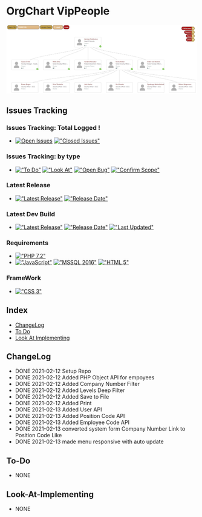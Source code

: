 # OrgChart VipPeople
<img src="https://raw.githubusercontent.com/HermanRas/OrgChart_VipPreople/main/img/Logo.jpg" alt="#PetraLogo">

## Issues Tracking
### Issues Tracking: Total Logged !
 - [![Open Issues](https://img.shields.io/github/issues/HermanRas/OrgChart_VipPreople.svg)](https://github.com/HermanRas/OrgChart_VipPreople/issues)
[!["Closed Issues"](https://img.shields.io/github/issues-closed/HermanRas/OrgChart_VipPreople.svg?style=flat-square)](https://github.com/HermanRas/OrgChart_VipPreople/issues)
### Issues Tracking: by type
 - [!["To Do"](https://img.shields.io/github/issues/HermanRas/OrgChart_VipPreople/help%20wanted.svg)](https://github.com/HermanRas/OrgChart_VipPreople/labels/help%20wanted)
[!["Look At"](https://img.shields.io/github/issues/HermanRas/OrgChart_VipPreople/enhancement.svg)](https://github.com/HermanRas/OrgChart_VipPreople/labels/enhancement)
[!["Open Bug"](https://img.shields.io/github/issues/HermanRas/OrgChart_VipPreople/bug.svg)](https://github.com/HermanRas/OrgChart_VipPreople/labels/bug)
[!["Confirm Scope"](https://img.shields.io/github/issues/HermanRas/OrgChart_VipPreople/question.svg)](https://github.com/HermanRas/OrgChart_VipPreople/labels/question)

### Latest Release
 - [!["Latest Release"](https://img.shields.io/github/release/HermanRas/OrgChart_VipPreople.svg)](https://github.com/HermanRas/OrgChart_VipPreople/releases)
[!["Release Date"](https://img.shields.io/github/release-date/HermanRas/OrgChart_VipPreople.svg)](https://github.com/HermanRas/OrgChart_VipPreople/releases)

### Latest Dev Build
 - [!["Latest Release"](https://img.shields.io/github/release-pre/HermanRas/OrgChart_VipPreople.svg)](https://github.com/HermanRas/OrgChart_VipPreople/releases)
[!["Release Date"](https://img.shields.io/github/release-date-pre/HermanRas/OrgChart_VipPreople.svg)](https://github.com/HermanRas/OrgChart_VipPreople/releases)
[!["Last Updated"](https://img.shields.io/github/last-commit/HermanRas/OrgChart_VipPreople.svg)](https://github.com/HermanRas/OrgChart_VipPreople/releases)

### Requirements
 - [!["PHP 7.2"](https://img.shields.io/badge/PHP-7.2%5E-blue.svg)](https://www.php.net/)
 - [!["JavaScript"](https://img.shields.io/badge/JavaScript-1.8%5E-blue.svg)](https://developer.mozilla.org/en-US/docs/Web/JavaScript)
[!["MSSQL 2016"](https://img.shields.io/badge/MSSQL-2016%5E-blue.svg)](https://www.microsoft.com/en-us/sql-server/sql-server-downloads)
[!["HTML 5"](https://img.shields.io/badge/HTML-5-blue.svg)](https://html5test.com/results/desktop.html)


### FrameWork 
 - [!["CSS 3"](https://img.shields.io/badge/CSS-3-blue.svg)](http://www.css3.info/)

## Index
- [ChangeLog](#changelog)
- [To Do](#to-do)
- [Look At Implementing](#look-at-implementing)


## ChangeLog
- DONE 2021-02-12 Setup Repo
- DONE 2021-02-12 Added PHP Object API for empoyees
- DONE 2021-02-12 Added Company Number Filter
- DONE 2021-02-12 Added Levels Deep Filter
- DONE 2021-02-12 Added Save to File
- DONE 2021-02-12 Added Print
- DONE 2021-02-13 Added User API
- DONE 2021-02-13 Added Position Code API
- DONE 2021-02-13 Added Employee Code API
- DONE 2021-02-13 converted system form Company Number Link to Position Code Like
- DONE 2021-02-13 made menu responsive with auto update

## To-Do
- NONE

## Look-At-Implementing
- NONE
